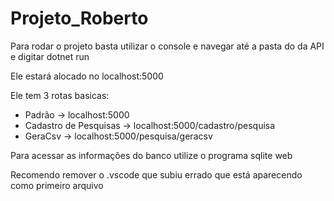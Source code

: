 # Projeto_Roberto

Para rodar o projeto basta utilizar o console e navegar até a pasta do da API e digitar dotnet run

Ele estará alocado no localhost:5000

Ele tem 3 rotas basicas:

- Padrão -> localhost:5000
- Cadastro de Pesquisas -> localhost:5000/cadastro/pesquisa
- GeraCsv -> localhost:5000/pesquisa/geracsv

Para acessar as informações do banco utilize o programa sqlite web

Recomendo remover o .vscode que subiu errado que está aparecendo como primeiro arquivo
